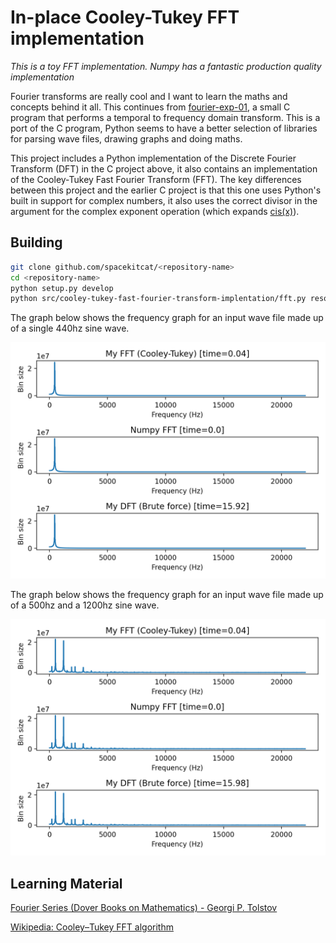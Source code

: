 # In-place Cooley-Tukey FFT implementation

*This is a toy FFT implementation. Numpy has a fantastic production quality implementation*

Fourier transforms are really cool and I want to learn the maths and concepts behind it all. This continues from [fourier-exp-01](https://github.com/spacekitcat/fourier-exp-01), a small C program that performs a temporal to frequency domain transform. This is a port of the C program, Python seems to have a better selection of libraries for parsing wave files, drawing graphs and doing maths.

This project includes a Python implementation of the Discrete Fourier Transform (DFT) in the C project above, it also contains an
implementation of the Cooley-Tukey Fast Fourier Transform (FFT). The key differences between this project and the earlier C project is that this one uses Python's built in support for complex numbers, it also uses the correct divisor in the argument for the complex exponent operation (which expands [cis(x)](https://en.wikipedia.org/wiki/Cis_(mathematics))).

## Building

```bash
git clone github.com/spacekitcat/<repository-name>
cd <repository-name>
python setup.py develop
python src/cooley-tukey-fast-fourier-transform-implentation/fft.py resources/440hz.wav
```

The graph below shows the frequency graph for an input wave file made up of a single 440hz sine wave.

![A graph with the frequencies from 0hz to 20050hz plotted along the x-axis (the frequency domain) and the magnitude plotted along the y-axis (the amplitude or magnitude, i.e. the contribution this frequency makes to the signal). The graph spikes at 440hz, showing 440hz as the dominant frequency](docs/440hz-example.png)

The graph below shows the frequency graph for an input wave file made up of a 500hz and a 1200hz sine wave.

![A graph with the frequencies from 0hz to 20050hz plotted along the x-axis (the frequency domain) and the magnitude plotted along the y-axis (the amplitude or magnitude, i.e. the contribution this frequency makes to the signal). The graph spikes at 500hz and 1200hz, showing 500hz and 1200hz as the dominant frequencies](docs/500hz-1200hz-example.png)

## Learning Material

[Fourier Series (Dover Books on Mathematics) - Georgi P. Tolstov](https://www.amazon.co.uk/gp/product/B008TVG4ES/ref=ppx_yo_dt_b_d_asin_title_o01?ie=UTF8&psc=1)

[Wikipedia: Cooley–Tukey FFT algorithm](https://en.wikipedia.org/wiki/Cooley%E2%80%93Tukey_FFT_algorithm)
